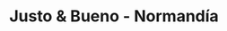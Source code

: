 ---
title: "Justo & Bueno - Normandía"
url: /soledad/justo-y-bueno-normandia/
shop: supermercado
---